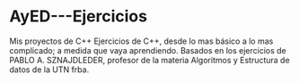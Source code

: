 # AyED---Ejercicios
Mis proyectos de C++
Ejercicios de C++, desde lo mas básico a lo mas complicado; a medida que vaya aprendiendo.
Basados en los ejercicios de PABLO A. SZNAJDLEDER, profesor de la materia Algoritmos y Estructura de datos de la UTN frba.

